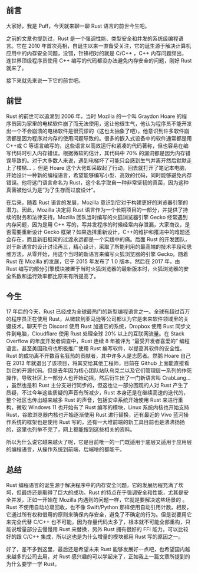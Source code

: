## 前言

大家好，我是 Puff，今天就来聊一聊 Rust 语言的前世今生吧。

之前的文章也提到过，Rust 是一个强调性能、类型安全和并发的系统级编程语言。它在 2010 年首次亮相，自诞生以来一直备受关注，它的诞生源于解决计算机应用中的内存安全问题，没错，针锋相对的就是 C/C++ ，C++ 内存问题频出，连世界顶级程序员使用 C++ 编写的代码都没办法避免内存安全的问题，刚好 Rust 就来了。

接下来就先来说一下它的前世吧。

## 前世

Rust 的前世可以追溯到 2006 年，当时 Mozilla 的一个叫 Graydon Hoare 的程序员因为家里的电梯软件崩了而无法使用，这让他很生气，他认为程序员不能开发出一个不会崩溃的电梯软件是很荒谬的（这也太抽象了吧）。他意识到许多软件崩溃都是因为程序对内存的使用问题导致的。很多的嵌入式设备中的软件通常都是用 C++或 C 等语言编写的，这些语言以高效运行和紧凑的代码著称，但也容易在编写代码时引入内存错误。根据微软的估计，其代码中 70% 的漏洞都是因为内存错误导致的。对于大多数人来说，遇到电梯坏了可能只会感到生气并离开然后默默走上了楼梯... ，但是 Hoare 这个大佬却采取起了行动，回去就打开了笔记本电脑，开始设计一种新的编程语言，希望能够编写小型、高效的代码，同时能够避免内存错误。他将这门语言命名为 Rust，这个名字取自一种非常坚韧的真菌，因为这种真菌被他认为是“为了生存而过度设计”。

在后来，随着 Rust 语言的发展，Mozilla 意识到它对于构建更好的浏览器引擎的潜力。因此，Mozilla 决定将 Rust 语言作为一个长期项目的一部分，并提供了持续的财务和法律支持。Mozilla 团队当时编写的火狐浏览器引擎 Gecko 经常遇到内存问题，因为是用 C++ 写的，写并发程序的时候经常内存泄漏，大家商议，是否需要重新设计 Gecko 框架？如果选择重新设计，C++的维护和推进中的难题还会存在，而且新旧框架的过渡永远都是一个实践中的痛。后面 Rust 的开发团队，对于新语言的设计讨论再三，精心设计，采取了所能利用的最高端的技术手段和思维方法，从零开始，用这个当时的新语言来编写火狐浏览器的引擎 Gecko。随着 Rust 在 Mozilla 的发展，它于 2015 年发布了 1.0 版本，然后在 2017 年，由 Rust 编写的部分引擎模块被置于当时火狐浏览器的最新版本时，火狐浏览器的安全系数和运行效率都比原来有所提高了。

## 今生

17 年后的今天，Rust 已经成为全球最热门的新型编程语言之一。全球有超过百万的程序员正在使用 Rust，从微软到亚马逊等公司都认为它是未来软件领域里的关键技术。聊天平台 Discord 使用 Rust 加速它的系统，Dropbox 使用 Rust 同步文件到电脑，Cloudflare 使用 Rust 处理全球 20% 以上的互联网流量。在 Stack Overflow 的年度开发者调查中，Rust 连续 8 年被评为 “最受开发者喜爱的” 编程语言。甚至美国政府也积极推广使用 Rust 编写软件，以提高其软件的安全性。Rust 的成功离不开数百名狂热的贡献者，其中许多人是志愿者。然鹅 Hoare 自己在 2013 年就退出了该项目，将其交给其他工程师，目前在 Github 上面能直接看到它的开源代码。但是去年因为核心团队站队乌克兰以及它们管理层一系列的作死操作，导致社区上一部分人也开始动摇，然后衍生出了一门新语言叫 CrabLang... ，虽然也是和 Rust 主分支进行同步的，但这也让一部分围观的人对 Rust 产生了质疑，不过今年这些质疑的声音有所减少，Rust 本身还是在继续高速的迭代的，整个社区也传出越来越多 Rust 的声音，包括安卓系统开始使用 Rust 来进行重构，微软 Windows 11 也开始有了 Rust 编写的模块，Linux 系统内核也开始支持 Rust，谷歌浏览器内核也开始逐渐使用 Rust 进行替换，还有最近的 Vivo 蓝河操作系统的框架也是使用 Rust 写的，还有一大堆前端的新工具目前也是沸沸扬扬的，这里也列举不完了，网上都能搜到这些相关的资料。

所以为什么说它越来越火了呢，它是目前唯一的一门既适用于底层又适用于应用层的编程语言，从操作系统到前端，后端啥的都能干。

## 总结

Rust 编程语言的诞生源于解决程序中的内存安全问题，它的发展历程充满了坎坷，但最终还是取得了巨大的成功。Rust 的特点在于强调安全和性能，尤其是安全并发，正如一开始在 Mozilla 内遇到的问题一样，它就是要解决这些场景的 。Rust 不使用自动垃圾回收，也不像 Swift/Python 那样使用自动引用计数。相反，它通过所有权和借用的原则来确保内存安全，避免了不确定的行为。但是说要用它来完全代替 C/C++ 也不可能，因为存量代码太多了，根本就不可能全部重构，只能说增量部分去慢慢用 Rust 来替换，另外 Rust 拥有很好的 FFI 能力，可以比较好的跟 C/C++ 集成，所以这也是为什么增量的模块都用 Rust 写的原因之一。

好了，差不多到这里，最后还是希望未来 Rust 能够发展好一点吧，也希望国内越来越多的公司去用，对 Rust 感兴趣的可以学起来了，正如我上一篇文章所提到的为什么要学一学 Rust。
